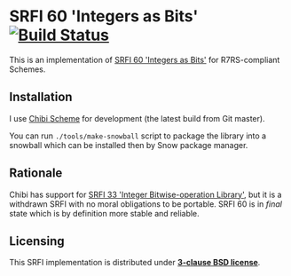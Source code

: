 # SRFI 60 'Integers as Bits' [![Build Status](https://travis-ci.org/ilammy/srfi-60.svg?branch=master)](https://travis-ci.org/ilammy/srfi-60)

This is an implementation of [SRFI 60 'Integers as Bits'](//srfi.schemers.org/srfi-60/srfi-60.html) for R7RS-compliant Schemes.

## Installation

I use [Chibi Scheme](//github.com/ashinn/chibi-scheme) for development (the latest build from Git master).

You can run `./tools/make-snowball` script to package the library into a snowball which can be installed
then by Snow package manager.

## Rationale

Chibi has support for [SRFI 33 'Integer Bitwise-operation Library'](//srfi.schemers.org/srfi-33/srfi-33.html),
but it is a withdrawn SRFI with no moral obligations to be portable. SRFI 60 is in _final_ state which is by
definition more stable and reliable.

## Licensing

This SRFI implementation is distributed under **[3-clause BSD license](LICENSE)**.
